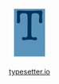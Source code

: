 <p align="center">
    <a href="https://typesetter.io"><img src="https://github.com/TypesetterIO/assets/blob/main/logos/v1/logo.png" height="100"></a>
    <br>
    <br>
    <a href="https://typesetter.io">typesetter.io</a>
</p>